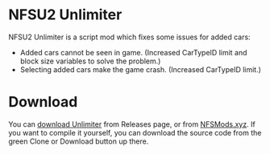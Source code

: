 # NFSU2 Unlimiter
NFSU2 Unlimiter is a script mod which fixes some issues for added cars:
+ Added cars cannot be seen in game. (Increased CarTypeID limit and block size variables to solve the problem.)
+ Selecting added cars make the game crash. (Increased CarTypeID limit.)

# Download
You can [download Unlimiter](https://github.com/ExOptsTeam/NFSU2Unlimiter/releases) from Releases page, or from [NFSMods.xyz](https://www.nfsmods.xyz).
If you want to compile it yourself, you can download the source code from the green Clone or Download button up there.
